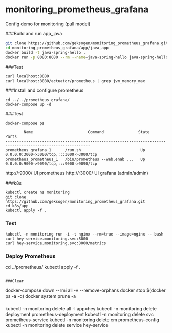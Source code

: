 # monitoring_prometheus_grafana
Config demo for monitoring (pull model)

###Build and run app_java
```bash
git clone https://github.com/geksogen/monitoring_prometheus_grafana.git
cd monitoring_prometheus_grafana/app/java_app
docker build -t java-spring-hello .
docker run -p 8080:8080 --rm --name=java-spring-hello java-spring-hello
```

###Test
```
curl localhost:8080
curl localhost:8080/actuator/prometheus | grep jvm_memory_max
```

###Install and configure prometheus
```
cd ../../prometheus_grafana/
docker-compose up -d
```

###Test
```
docker-compose ps

        Name                        Command               State                    Ports                  
-----------------------------------------------------------------------------------------------------------
prometheus_grafana_1      /run.sh                          Up      0.0.0.0:3000->3000/tcp,:::3000->3000/tcp
prometheus_prometheus_1   /bin/prometheus --web.enab ...   Up      0.0.0.0:9000->9090/tcp,:::9000->9090/tcp

```
http://<ip-host>:9000/ UI prometheus
http://<ip-host>:3000/ UI grafana (admin/admin)

###k8s
```
kubectl create ns monitoring
git clone https://github.com/geksogen/monitoring_prometheus_grafana.git
cd k8s/app
kubectl apply -f .
```
### Test
```
kubectl -n monitoring run -i -t nginx --rm=true --image=nginx -- bash
curl hey-service.monitoring.svc:8000
curl hey-service.monitoring.svc:8000/metrics
```
### Deploy Prometheus
cd ../prometheus/
kubectl apply -f .
```

###Clear
```
docker-compose down --rmi all -v --remove-orphans
docker stop $(docker ps -a -q)
docker system prune -a
###
kubectl -n monitoring delete all -l app=hey
kubectl -n monitoring delete deployment prometheus-deployment
kubectl -n monitoring delete svc prometheus-service
kubectl -n monitoring delete cm prometheus-config
kubectl -n monitoring delete service hey-service
```

